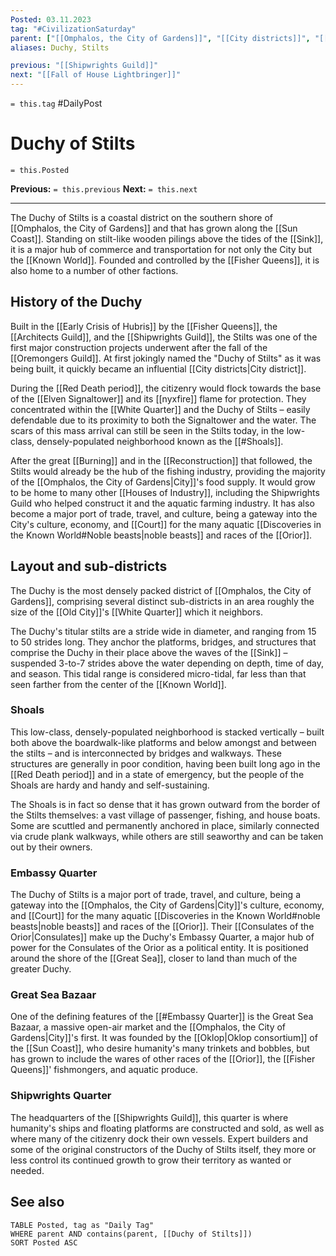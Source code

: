 ```yaml
---
Posted: 03.11.2023
tag: "#CivilizationSaturday"
parent: ["[[Omphalos, the City of Gardens]]", "[[City districts]]", "[[Fisher Queens]]"]
aliases: Duchy, Stilts

previous: "[[Shipwrights Guild]]"
next: "[[Fall of House Lightbringer]]"
---
```

`= this.tag` #DailyPost 
# Duchy of Stilts
`= this.Posted`

**Previous:** `= this.previous`
**Next:** `= this.next`

---

The Duchy of Stilts is a coastal district on the southern shore of [[Omphalos, the City of Gardens]] and that has grown along the [[Sun Coast]]. Standing on stilt-like wooden pilings above the tides of the [[Sink]], it is a major hub of commerce and transportation for not only the City but the [[Known World]]. Founded and controlled by the [[Fisher Queens]], it is also home to a number of other factions.

## History of the Duchy

Built in the [[Early Crisis of Hubris]] by the [[Fisher Queens]], the [[Architects Guild]], and the [[Shipwrights Guild]], the Stilts was one of the first major construction projects underwent after the fall of the [[Oremongers Guild]]. At first jokingly named the "Duchy of Stilts" as it was being built, it quickly became an influential [[City districts|City district]].

During the [[Red Death period]], the citizenry would flock towards the base of the [[Elven Signaltower]] and its [[nyxfire]] flame for protection. They concentrated within the [[White Quarter]] and the Duchy of Stilts – easily defendable due to its proximity to both the Signaltower and the water. The scars of this mass arrival can still be seen in the Stilts today, in the low-class, densely-populated neighborhood known as the [[#Shoals]].

After the great [[Burning]] and in the [[Reconstruction]] that followed, the Stilts would already be the hub of the fishing industry, providing the majority of the [[Omphalos, the City of Gardens|City]]'s food supply. It would grow to be home to many other [[Houses of Industry]], including the Shipwrights Guild who helped construct it and the aquatic farming industry. It has also become a major port of trade, travel, and culture, being a gateway into the City's culture, economy, and [[Court]] for the many aquatic [[Discoveries in the Known World#Noble beasts|noble beasts]] and races of the [[Orior]].

## Layout and sub-districts

The Duchy is the most densely packed district of [[Omphalos, the City of Gardens]], comprising several distinct sub-districts in an area roughly the size of the [[Old City]]'s [[White Quarter]] which it neighbors.

The Duchy's titular stilts are a stride wide in diameter, and ranging from 15 to 50 strides long. They anchor the platforms, bridges, and structures that comprise the Duchy in their place above the waves of the [[Sink]] – suspended 3-to-7 strides above the water depending on depth, time of day, and season. This tidal range is considered micro-tidal, far less than that seen farther from the center of the [[Known World]].

### Shoals

This low-class, densely-populated neighborhood is stacked vertically – built both above the boardwalk-like platforms and below amongst and between the stilts – and is interconnected by bridges and walkways. These structures are generally in poor condition, having been built long ago in the [[Red Death period]] and in a state of emergency, but the people of the Shoals are hardy and handy and self-sustaining.

The Shoals is in fact so dense that it has grown outward from the border of the Stilts themselves: a vast village of passenger, fishing, and house boats. Some are scuttled and permanently anchored in place, similarly connected via crude plank walkways, while others are still seaworthy and can be taken out by their owners.

### Embassy Quarter

The Duchy of Stilts is a major port of trade, travel, and culture, being a gateway into the [[Omphalos, the City of Gardens|City]]'s culture, economy, and [[Court]] for the many aquatic [[Discoveries in the Known World#noble beasts|noble beasts]] and races of the [[Orior]]. Their [[Consulates of the Orior|Consulates]] make up the Duchy's Embassy Quarter, a major hub of power for the Consulates of the Orior as a political entity. It is positioned around the shore of the [[Great Sea]], closer to land than much of the greater Duchy.

### Great Sea Bazaar

One of the defining features of the [[#Embassy Quarter]] is the Great Sea Bazaar, a massive open-air market and the [[Omphalos, the City of Gardens|City]]'s first. It was founded by the [[Oklop|Oklop consortium]] of the [[Sun Coast]], who desire humanity's many trinkets and bobbles, but has grown to include the wares of other races of the [[Orior]], the [[Fisher Queens]]' fishmongers, and aquatic produce.

### Shipwrights Quarter

The headquarters of the [[Shipwrights Guild]], this quarter is where humanity's ships and floating platforms are constructed and sold, as well as where many of the citizenry dock their own vessels. Expert builders and some of the original constructors of the Duchy of Stilts itself, they more or less control its continued growth to grow their territory as wanted or needed.

## See also
```dataview
TABLE Posted, tag as "Daily Tag"
WHERE parent AND contains(parent, [[Duchy of Stilts]])
SORT Posted ASC
```
